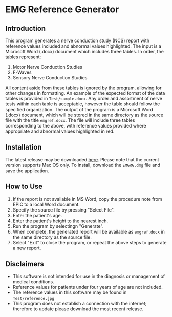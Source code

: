 # EMG Reference Generator

## Introduction
This program generates a nerve conduction study (NCS) report with reference values included and abnormal values highlighted. The input is a Microsoft Word (.docx) document which includes three tables. In order, the tables represent:
1. Motor Nerve Conduction Studies
2. F-Waves
3. Sensory Nerve Conduction Studies

All content aside from these tables is ignored by the program, allowing for other changes in formatting. An example of the expected format of the data tables is provided in `Test/sample.docx`. Any order and assortment of nerve tests within each table is acceptable, however the table should follow the specified organization. The output of the program is a Microsoft Word (.docx) document, which will be stored in the same directory as the source file with the title `emgref.docx`. The file will include three tables corresponding to the above, with reference values provided where appropriate and abnormal values highlighted in red. 

## Installation
The latest release may be downloaded [here](https://github.com/jonzia/EMG-Reference-Generator/releases). Please note that the current version supports Mac OS only. To install, download the `EMGRG.dmg` file and save the application.

## How to Use
1. If the report is not available in MS Word, copy the procedure note from EPIC to a local Word document.
2. Specify the source file by pressing "Select File".
3. Enter the patient's age.
4. Enter the patient's height to the nearest inch.
5. Run the program by selectingn "Generate".
6. When complete, the generated report will be available as `emgref.docx` in the same directory as the source file.
7. Select "Exit" to close the program, or repeat the above steps to generate a new report.

## Disclaimers
- This software is not intended for use in the diagnosis or management of medical conditions.
- Reference values for patients under four years of age are not included.
- The reference values in this software may be found in `Test/reference.jpg`
- This program does not establish a connection with the internet; therefore to update please download the most recent release.